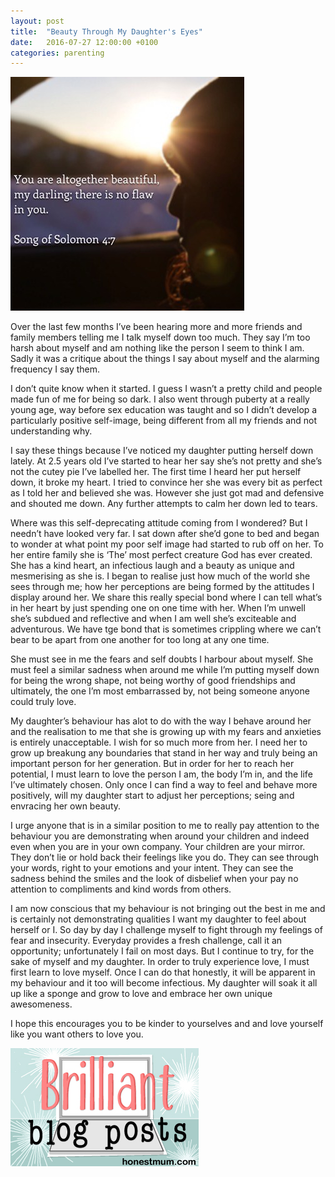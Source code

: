 ```yaml
---
layout: post
title:  "Beauty Through My Daughter's Eyes"
date:   2016-07-27 12:00:00 +0100
categories: parenting
---
```

![Beauty Through My Daughter's Eyes](/assets/posts/beauty-through-my-daughters-eyes-01.jpg)

Over the last few months I’ve been hearing more and more friends and family members telling me I talk myself down too much. They say I’m too harsh about myself and am nothing like the person I seem to think I am. Sadly it was a critique about the things I say about myself and the alarming frequency I say them.

I don’t quite know when it started. I guess I wasn’t a pretty child and people made fun of me for being so dark. I also went through puberty at a really young age, way before sex education was taught and so I didn’t develop a particularly positive self-image, being different from all my friends and not understanding why.

I say these things because I’ve noticed my daughter putting herself down lately. At 2.5 years old I’ve started to hear her say she’s not pretty and she’s not the cutey pie I’ve labelled her. The first time I heard her put herself down, it broke my heart. I tried to convince her she was every bit as perfect as I told her and believed she was. However she just got mad and defensive and shouted me down. Any further attempts to calm her down led to tears.

Where was this self-deprecating attitude coming from I wondered? But I needn’t have looked very far. I sat down after she’d gone to bed and began to wonder at what point my poor self image had started to rub off on her. To her entire family she is ‘The’ most perfect creature God has ever created. She has a kind heart, an infectious laugh and a beauty as unique and mesmerising as she is. I began to realise just how much of the world she sees through me; how her perceptions are being formed by the attitudes I display around her. We share this really special bond where I can tell what’s in her heart by just spending one on one time with her. When I’m unwell she’s subdued and reflective and when I am well she’s exciteable and adventurous. We have tge bond that is sometimes crippling where we can’t bear to be apart from one another for too long at any one time.

She must see in me the fears and self doubts I harbour about myself. She must feel a similar sadness when around me while I’m putting myself down for being the wrong shape, not being worthy of good friendships and ultimately, the one I’m most embarrassed by, not being someone anyone could truly love.

My daughter’s behaviour has alot to do with the way I behave around her and the realisation to me that she is growing up with my fears and anxieties is entirely unacceptable. I wish for so much more from her. I need her to grow up breakung any boundaries that stand in her way and truly being an important person for her generation. But in order for her to reach her potential, I must learn to love the person I am, the body I’m in, and the life I’ve ultimately chosen. Only once I can find a way to feel and behave more positively, will my daughter start to adjust her perceptions; seing and envracing her own beauty.

I urge anyone that is in a similar position to me to really pay attention to the behaviour you are demonstrating when around your children and indeed even when you are in your own company. Your children are your mirror. They don’t lie or hold back their feelings like you do. They can see through your words, right to your emotions and your intent. They can see the sadness behind the smiles and the look of disbelief when your pay no attention to compliments and kind words from others.

I am now conscious that my behaviour is not bringing out the best in me and is certainly not demonstrating qualities I want my daughter to feel about herself or I. So day by day I challenge myself to fight through my feelings of fear and insecurity. Everyday provides a fresh challenge, call it an opportunity; unfortunately I fail on most days. But I continue to try, for the sake of myself and my daughter. In order to truly experience love, I must first learn to love myself. Once I can do that honestly, it will be apparent in my behaviour and it too will become infectious. My daughter will soak it all up like a sponge and grow to love and embrace her own unique  awesomeness.

I hope this encourages you to be kinder to yourselves and and love yourself like you want others to love you.

![Brilliant Blog Posts](/assets/posts/common/brilliant-blog-posts.jpg)
